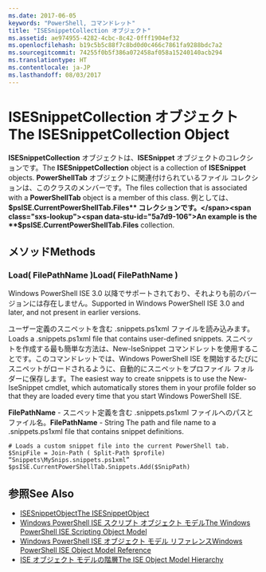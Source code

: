 ```yaml
---
ms.date: 2017-06-05
keywords: "PowerShell, コマンドレット"
title: "ISESnippetCollection オブジェクト"
ms.assetid: ae974955-4282-4cbc-8c42-0fff1904ef32
ms.openlocfilehash: b19c5b5c88f7c8bd0d0c466c7861fa9288bdc7a2
ms.sourcegitcommit: 74255f0b5f386a072458af058a15240140acb294
ms.translationtype: HT
ms.contentlocale: ja-JP
ms.lasthandoff: 08/03/2017
---
```

# <a name="the-isesnippetcollection-object"></a><span data-ttu-id="5a7d9-103">ISESnippetCollection オブジェクト</span><span class="sxs-lookup"><span data-stu-id="5a7d9-103">The ISESnippetCollection Object</span></span>
  <span data-ttu-id="5a7d9-104">**ISESnippetCollection** オブジェクトは、**ISESnippet** オブジェクトのコレクションです。</span><span class="sxs-lookup"><span data-stu-id="5a7d9-104">The **ISESnippetCollection** object is a collection of **ISESnippet** objects.</span></span> <span data-ttu-id="5a7d9-105">**PowerShellTab** オブジェクトに関連付けられているファイル コレクションは、このクラスのメンバーです。</span><span class="sxs-lookup"><span data-stu-id="5a7d9-105">The files collection that is associated with a **PowerShellTab** object is a member of this class.</span></span> <span data-ttu-id="5a7d9-106">例としては、**$psISE.CurrentPowerShellTab.Files** コレクションです。</span><span class="sxs-lookup"><span data-stu-id="5a7d9-106">An example is the **$psISE.CurrentPowerShellTab.Files** collection.</span></span>

## <a name="methods"></a><span data-ttu-id="5a7d9-107">メソッド</span><span class="sxs-lookup"><span data-stu-id="5a7d9-107">Methods</span></span>

### <a name="load-filepathname-"></a><span data-ttu-id="5a7d9-108">Load\( FilePathName \)</span><span class="sxs-lookup"><span data-stu-id="5a7d9-108">Load\( FilePathName \)</span></span>
  <span data-ttu-id="5a7d9-109">Windows PowerShell ISE 3.0 以降でサポートされており、それよりも前のバージョンには存在しません。</span><span class="sxs-lookup"><span data-stu-id="5a7d9-109">Supported in Windows PowerShell ISE 3.0 and later, and not present in earlier versions.</span></span> 

 <span data-ttu-id="5a7d9-110">ユーザー定義のスニペットを含む .snippets.ps1xml ファイルを読み込みます。</span><span class="sxs-lookup"><span data-stu-id="5a7d9-110">Loads a .snippets.ps1xml file that contains user-defined snippets.</span></span> <span data-ttu-id="5a7d9-111">スニペットを作成する最も簡単な方法は、New-IseSnippet コマンドレットを使用することです。このコマンドレットでは、Windows PowerShell ISE を開始するたびにスニペットがロードされるように、自動的にスニペットをプロファイル フォルダーに保存します。</span><span class="sxs-lookup"><span data-stu-id="5a7d9-111">The easiest way to create snippets is to use the New-IseSnippet cmdlet, which automatically stores them in your profile folder so that they are loaded every time that you start Windows PowerShell ISE.</span></span>

 <span data-ttu-id="5a7d9-112">**FilePathName** - スニペット定義を含む .snippets.ps1xml ファイルへのパスとファイル名。</span><span class="sxs-lookup"><span data-stu-id="5a7d9-112">**FilePathName** - String The path and file name to a .snippets.ps1xml file that contains snippet definitions.</span></span>

```
# Loads a custom snippet file into the current PowerShell tab.
$SnipFile = Join-Path ( Split-Path $profile) “Snippets\MySnips.snippets.ps1xml” $psISE.CurrentPowerShellTab.Snippets.Add($SnipPath)

```

## <a name="see-also"></a><span data-ttu-id="5a7d9-113">参照</span><span class="sxs-lookup"><span data-stu-id="5a7d9-113">See Also</span></span>
- [<span data-ttu-id="5a7d9-114">ISESnippetObject</span><span class="sxs-lookup"><span data-stu-id="5a7d9-114">The ISESnippetObject</span></span>](The-ISESnippetObject.md) 
- [<span data-ttu-id="5a7d9-115">Windows PowerShell ISE スクリプト オブジェクト モデル</span><span class="sxs-lookup"><span data-stu-id="5a7d9-115">The Windows PowerShell ISE Scripting Object Model</span></span>](The-Windows-PowerShell-ISE-Scripting-Object-Model.md) 
- [<span data-ttu-id="5a7d9-116">Windows PowerShell ISE オブジェクト モデル リファレンス</span><span class="sxs-lookup"><span data-stu-id="5a7d9-116">Windows PowerShell ISE Object Model Reference</span></span>](Windows-PowerShell-ISE-Object-Model-Reference.md) 
- [<span data-ttu-id="5a7d9-117">ISE オブジェクト モデルの階層</span><span class="sxs-lookup"><span data-stu-id="5a7d9-117">The ISE Object Model Hierarchy</span></span>](The-ISE-Object-Model-Hierarchy.md)

  
